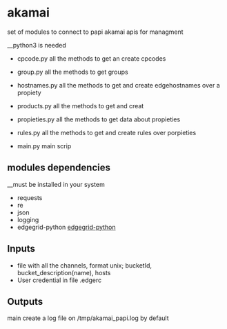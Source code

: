 # akamai

set of modules to connect to papi akamai apis for managment

__python3 is needed

- cpcode.py  all the methods to get an create cpcodes

- group.py  all the methods to get groups

- hostnames.py  all the methods to get and create edgehostnames over a propiety

- products.py   all the methods to get and creat

- propieties.py  all the methods to get data about propieties

- rules.py  all the methods to get and create rules over porpieties

- main.py main scrip

## modules dependencies

__must be installed in your system

- requests
- re
- json
- logging
- edgegrid-python [edgegrid-python](https://github.com/akamai/AkamaiOPEN-edgegrid-python)

## Inputs

- file with all the channels, format unix; bucketId, bucket_description(name), hosts
- User credential in file .edgerc

## Outputs

main create a log file on /tmp/akamai_papi.log by default

